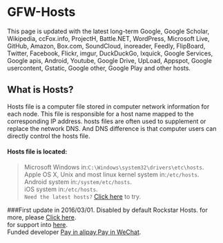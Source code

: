 # GFW-Hosts
This page is updated with the latest long-term Google, Google Scholar, Wikipedia, ccFox.info, ProjectH, Battle.NET, WordPress, Microsoft Live, GitHub, Amazon, Box.com, SoundCloud, inoreader, Feedly, FlipBoard, Twitter, Facebook, Flickr, imgur, DuckDuckGo, Ixquick, Google Services, Google apis, Android, Youtube, Google Drive, UpLoad, Appspot, Google usercontent, Gstatic, Google other, Google Play and other hosts.
## What is Hosts?
Hosts file is a computer file stored in computer network information for each node. This file is responsible for a host name mapped to the corresponding IP address. hosts files are often used to supplement or replace the network DNS. And DNS difference is that computer users can directly control the hosts file.
#### Hosts file is located:
 >Microsoft Windows in:`C:\Windows\system32\drivers\etc\hosts`.<br>
 >Apple OS X, Unix and most linux kernel system in:`/etc/hosts`.<br>
 >Android system in:`/system/etc/hosts`.<br>
 >iOS system in:`/etc/hosts`.<br>
`Need the latest hosts?` [Click here](https://github.com/devsoftcn/GFW-Hosts/latest) to try.  

###First update in 2016/03/01.
  Disabled by default Rockstar Hosts.
  for more, please [Click here](http://hosts.devsoft.cn).<br>
  for support into [here](http://support.devsoft.cn).<br>
 Funded developer [Pay in alipay](http://pay.devsoft.cn/alipay),[Pay in WeChat](http://pay.devsoft.cn/wechat).
